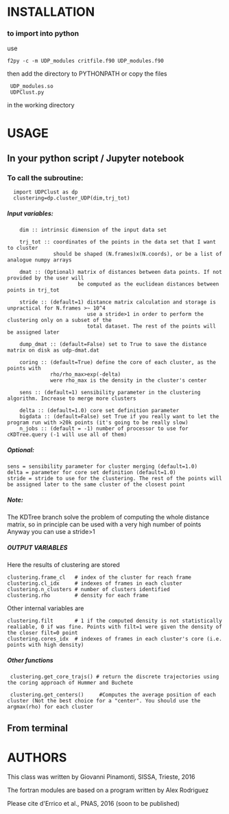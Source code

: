 # INSTALLATION
### to import into python ###
use

	f2py -c -m UDP_modules critfile.f90 UDP_modules.f90

then add the directory to PYTHONPATH or copy the files

     UDP_modules.so
     UDPClust.py

in the working directory

# USAGE
## In your python script / Jupyter notebook
### To call the subroutine:
      import UDPClust as dp
      clustering=dp.cluster_UDP(dim,trj_tot)
##### Input variables:
        dim :: intrinsic dimension of the input data set

        trj_tot :: coordinates of the points in the data set that I want to cluster
                   should be shaped (N.frames)x(N.coords), or be a list of analogue numpy arrays

        dmat :: (Optional) matrix of distances between data points. If not provided by the user will
                           be computed as the euclidean distances between points in trj_tot

        stride :: (default=1) distance matrix calculation and storage is unpractical for N.frames >~ 10^4
                              use a stride>1 in order to perform the clustering only on a subset of the
                              total dataset. The rest of the points will be assigned later

        dump_dmat :: (default=False) set to True to save the distance matrix on disk as udp-dmat.dat

        coring :: (default=True) define the core of each cluster, as the points with 
                  rho/rho_max>exp(-delta)
                  were rho_max is the density in the cluster's center
                  
        sens :: (default=1) sensibility parameter in the clustering algorithm. Increase to merge more clusters

        delta :: (default=1.0) core set definition parameter
        bigdata :: (default=False) set True if you really want to let the program run with >20k points (it's going to be really slow)
        n_jobs :: (default = -1) number of processor to use for cKDTree.query (-1 will use all of them)

##### Optional:
	sens = sensibility parameter for cluster merging (default=1.0)
	delta = parameter for core set definition (default=1.0)
	stride = stride to use for the clustering. The rest of the points will be assigned later to the same cluster of the closest point

##### Note:
The KDTree branch solve the problem of computing the whole distance matrix, so in principle can be used with a very high number of points
Anyway you can use a stride>1

##### OUTPUT VARIABLES
Here the results of clustering are stored

    clustering.frame_cl   # index of the cluster for reach frame
    clustering.cl_idx     # indexes of frames in each cluster
    clustering.n_clusters # number of clusters identified
    clustering.rho        # density for each frame
Other internal variables are

    clustering.filt       # 1 if the computed density is not statistically realiable, 0 if was fine. Points with filt=1 were given the density of the closer filt=0 point
    clustering.cores_idx  # indexes of frames in each cluster's core (i.e. points with high density)


##### Other functions
     clustering.get_core_trajs() # return the discrete trajectories using the coring approach of Hummer and Buchete

     clustering.get_centers()     #Computes the average position of each cluster (Not the best choice for a "center". You should use the argmax(rho) for each cluster

## From terminal




# AUTHORS
This class was written by Giovanni Pinamonti, SISSA, Trieste, 2016

The fortran modules are based on a program written by Alex Rodriguez

Please cite 
d'Errico et al., PNAS, 2016 (soon to be published)